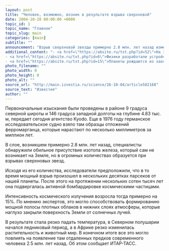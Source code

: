 ```yaml
---
layout: post
title: "Человек, возможно, возник в результате взрыва сверхновой"
date: 2004-10-28 00:00:00 +0000
topic_id: 1
topic_name: "Главное"
topic_slug: main
categories: [main]
subtitle: ""
announcement: "Взрыв сверхновой звезды примерно 2.8 млн. лет назад изменил климат на Земле и, возможно, стал одной из причин появления современного человека. К такому смелому выводу пришла группа австралийских и германских специалистов на основе длительного изучения древнейших отложений на дне восточной части Тихого океана, которые в неприкосновенности сохраняют в себе \"отпечатки\" доисторических эпох."
additional_content: "- <a href=\"https://absite.ru/txt.php?id=52\">На Земле обнаружено существо с десятью половыми хромосомами</a>
- <a href=\"https://absite.ru/txt.php?id=6\">Физики разработали устройство, создающее поляризованные квантовые потоки</a>
- <a href=\"https://absite.ru/txt.php?id=15\">Планеты рождаются из хаоса и пыли</a>"
photo_filename: ""
photo_width: 0
photo_height: 0
photo_alt: ""
source_url: "http://main.izvestia.ru/science/26-10-04/article582168"
source_text: "Известия"
author: ""
---
```

Первоначальные изыскания были проведены в районе 9 градуса северной широты и 146 градуса западной долготы на глубине 4.83 тыс. м, передает сегодня агентство Kyodo. Еще в 1976 году германское исследовательское судно взяло там образцы отложений ферромарганца, которые нарастают по несколько миллиметров за миллион лет.

В слое, возникшем примерно 2.8 млн. лет назад, специалисты обнаружили обильное присутствие изотопа железа, который сам не возникает на Земле, но в огромных количествах образуется при взрывах сверхновых звезд.

Исходя из его количества, исследователи предположили, что в то время мощный взрыв произошел в нескольких десятках парсеков от нашей планеты. После этого на протяжении нескольких сотен тысяч лет она подвергалась активной бомбардировке космическими частицами.

Интенсивность космического излучения возросла тогда примерно на 15%. По мнению экспертов, это могло способствовать формированию мощной полосы плотных облаков в нижних слоях атмосферы, которые наглухо закрыли поверхность Земли от солнечных лучей.

В результате стала резко падать температура, в Северном полушарии начался ледниковый период, а в Африке резко изменилась растительность и животный мир. В конечном итоге все это могло повлиять на появление там отдаленных предков современного человека 2.5 млн. лет назад. Об этом сообщает ИТАР-ТАСС.
